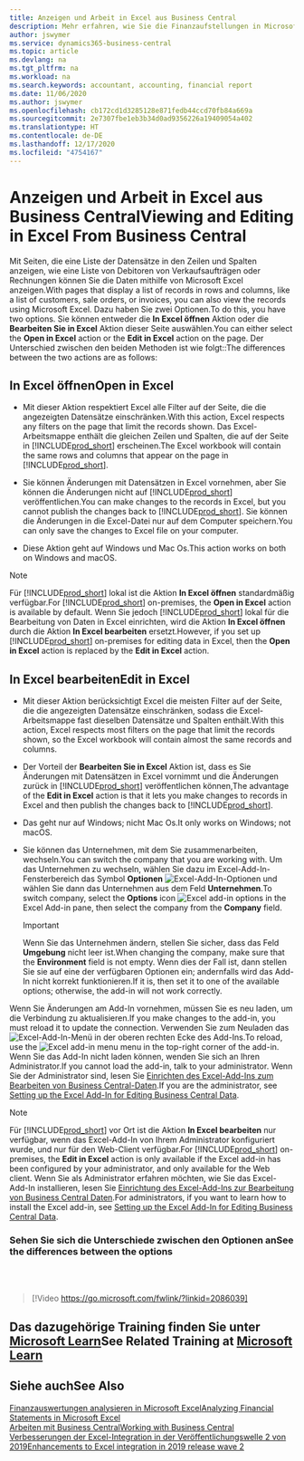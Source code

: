```yaml
---
title: Anzeigen und Arbeit in Excel aus Business Central
description: Mehr erfahren, wie Sie die Finanzaufstellungen in Microsoft Excel von  Business Central für eine Analyse der Daten öffnen können.
author: jswymer
ms.service: dynamics365-business-central
ms.topic: article
ms.devlang: na
ms.tgt_pltfrm: na
ms.workload: na
ms.search.keywords: accountant, accounting, financial report
ms.date: 11/06/2020
ms.author: jswymer
ms.openlocfilehash: cb172cd1d3285128e871fedb44ccd70fb84a669a
ms.sourcegitcommit: 2e7307fbe1eb3b34d0ad9356226a19409054a402
ms.translationtype: HT
ms.contentlocale: de-DE
ms.lasthandoff: 12/17/2020
ms.locfileid: "4754167"
---
```

# <a name="viewing-and-editing-in-excel-from-business-central"></a><span data-ttu-id="737aa-103">Anzeigen und Arbeit in Excel aus Business Central</span><span class="sxs-lookup"><span data-stu-id="737aa-103">Viewing and Editing in Excel From Business Central</span></span>

<span data-ttu-id="737aa-104">Mit Seiten, die eine Liste der Datensätze in den Zeilen und Spalten anzeigen, wie eine Liste von Debitoren von Verkaufsaufträgen oder Rechnungen können Sie die Daten mithilfe von Microsoft Excel anzeigen.</span><span class="sxs-lookup"><span data-stu-id="737aa-104">With pages that display a list of records in rows and columns, like a list of customers, sale orders, or invoices, you can also view the records using Microsoft Excel.</span></span> <span data-ttu-id="737aa-105">Dazu haben Sie zwei Optionen.</span><span class="sxs-lookup"><span data-stu-id="737aa-105">To do this, you have two options.</span></span> <span data-ttu-id="737aa-106">Sie können entweder die **In Excel öffnen** Aktion oder die **Bearbeiten Sie in Excel** Aktion dieser Seite auswählen.</span><span class="sxs-lookup"><span data-stu-id="737aa-106">You can either select the **Open in Excel** action or the **Edit in Excel** action on the page.</span></span> <span data-ttu-id="737aa-107">Der Unterschied zwischen den beiden Methoden ist wie folgt::</span><span class="sxs-lookup"><span data-stu-id="737aa-107">The differences between the two actions are as follows:</span></span>  

## <a name="open-in-excel"></a><span data-ttu-id="737aa-108">In Excel öffnen</span><span class="sxs-lookup"><span data-stu-id="737aa-108">Open in Excel</span></span>

- <span data-ttu-id="737aa-109">Mit dieser Aktion respektiert Excel alle Filter auf der Seite, die die angezeigten Datensätze einschränken.</span><span class="sxs-lookup"><span data-stu-id="737aa-109">With this action, Excel respects any filters on the page that limit the records shown.</span></span> <span data-ttu-id="737aa-110">Das Excel-Arbeitsmappe enthält die gleichen Zeilen und Spalten, die auf der Seite in [!INCLUDE[prod_short](includes/prod_short.md)] erscheinen.</span><span class="sxs-lookup"><span data-stu-id="737aa-110">The Excel workbook will contain the same rows and columns that appear on the page in [!INCLUDE[prod_short](includes/prod_short.md)].</span></span>

- <span data-ttu-id="737aa-111">Sie können Änderungen mit Datensätzen in Excel vornehmen, aber Sie können die Änderungen nicht auf  [!INCLUDE[prod_short](includes/prod_short.md)] veröffentlichen.</span><span class="sxs-lookup"><span data-stu-id="737aa-111">You can make changes to the records in Excel, but you cannot publish the changes back to [!INCLUDE[prod_short](includes/prod_short.md)].</span></span> <span data-ttu-id="737aa-112">Sie können die Änderungen in die Excel-Datei nur auf dem Computer speichern.</span><span class="sxs-lookup"><span data-stu-id="737aa-112">You can only save the changes to Excel file on your computer.</span></span>

- <span data-ttu-id="737aa-113">Diese Aktion geht auf Windows und Mac Os.</span><span class="sxs-lookup"><span data-stu-id="737aa-113">This action works on both on Windows and macOS.</span></span>

> [!NOTE]
> <span data-ttu-id="737aa-114">Für [!INCLUDE[prod_short](includes/prod_short.md)] lokal ist die Aktion **In Excel öffnen** standardmäßig verfügbar.</span><span class="sxs-lookup"><span data-stu-id="737aa-114">For [!INCLUDE[prod_short](includes/prod_short.md)] on-premises, the **Open in Excel** action is available by default.</span></span> <span data-ttu-id="737aa-115">Wenn Sie jedoch [!INCLUDE[prod_short](includes/prod_short.md)] lokal für die Bearbeitung von Daten in Excel einrichten, wird die Aktion **In Excel öffnen** durch die Aktion **In Excel bearbeiten** ersetzt.</span><span class="sxs-lookup"><span data-stu-id="737aa-115">However, if you set up [!INCLUDE[prod_short](includes/prod_short.md)] on-premises for editing data in Excel, then the **Open in Excel** action is replaced by the **Edit in Excel** action.</span></span>

## <a name="edit-in-excel"></a><span data-ttu-id="737aa-116">In Excel bearbeiten</span><span class="sxs-lookup"><span data-stu-id="737aa-116">Edit in Excel</span></span>

- <span data-ttu-id="737aa-117">Mit dieser Aktion berücksichtigt Excel die meisten Filter auf der Seite, die die angezeigten Datensätze einschränken, sodass die Excel-Arbeitsmappe fast dieselben Datensätze und Spalten enthält.</span><span class="sxs-lookup"><span data-stu-id="737aa-117">With this action, Excel respects most filters on the page that limit the records shown, so the Excel workbook will contain almost the same records and columns.</span></span>

- <span data-ttu-id="737aa-118">Der Vorteil der **Bearbeiten Sie in Excel** Aktion ist, dass es Sie Änderungen mit Datensätzen in Excel vornimmt und die Änderungen zurück in [!INCLUDE[prod_short](includes/prod_short.md)] veröffentlichen können,</span><span class="sxs-lookup"><span data-stu-id="737aa-118">The advantage of the **Edit in Excel** action is that it lets you make changes to records in Excel and then publish the changes back to [!INCLUDE[prod_short](includes/prod_short.md)].</span></span>

- <span data-ttu-id="737aa-119">Das geht nur auf Windows; nicht Mac Os.</span><span class="sxs-lookup"><span data-stu-id="737aa-119">It only works on Windows; not macOS.</span></span>

- <span data-ttu-id="737aa-120">Sie können das Unternehmen, mit dem Sie zusammenarbeiten, wechseln.</span><span class="sxs-lookup"><span data-stu-id="737aa-120">You can switch the company that you are working with.</span></span> <span data-ttu-id="737aa-121">Um das Unternehmen zu wechseln, wählen Sie dazu im Excel-Add-In-Fensterbereich das Symbol **Optionen** ![Excel-Add-In-Optionen](media/cogwheel.png "Excel-Add-In-Optionen") und wählen Sie dann das Unternehmen aus dem Feld **Unternehmen**.</span><span class="sxs-lookup"><span data-stu-id="737aa-121">To switch company, select the **Options** icon ![Excel add-in options](media/cogwheel.png "Excel add-in options") in the Excel Add-in pane, then select the company from the **Company** field.</span></span>  

    > [!IMPORTANT]
    > <span data-ttu-id="737aa-122">Wenn Sie das Unternehmen ändern, stellen Sie sicher, dass das Feld **Umgebung** nicht leer ist.</span><span class="sxs-lookup"><span data-stu-id="737aa-122">When changing the company, make sure that the **Environment** field is not empty.</span></span> <span data-ttu-id="737aa-123">Wenn dies der Fall ist, dann stellen Sie sie auf eine der verfügbaren Optionen ein; andernfalls wird das Add-In nicht korrekt funktionieren.</span><span class="sxs-lookup"><span data-stu-id="737aa-123">If it is, then set it to one of the available options; otherwise, the add-in will not work correctly.</span></span>  

<span data-ttu-id="737aa-124">Wenn Sie Änderungen am Add-In vornehmen, müssen Sie es neu laden, um die Verbindung zu aktualisieren.</span><span class="sxs-lookup"><span data-stu-id="737aa-124">If you make changes to the add-in, you must reload it to update the connection.</span></span> <span data-ttu-id="737aa-125">Verwenden Sie zum Neuladen das ![Excel-Add-In-Menü](media/excel-addin-menu.png "Excel-Add-In-Menü") in der oberen rechten Ecke des Add-Ins.</span><span class="sxs-lookup"><span data-stu-id="737aa-125">To reload, use the ![Excel add-in menu](media/excel-addin-menu.png "Excel add-in menu") menu in the top-right corner of the add-in.</span></span> <span data-ttu-id="737aa-126">Wenn Sie das Add-In nicht laden können, wenden Sie sich an Ihren Administrator.</span><span class="sxs-lookup"><span data-stu-id="737aa-126">If you cannot load the add-in, talk to your administrator.</span></span> <span data-ttu-id="737aa-127">Wenn Sie der Administrator sind, lesen Sie [Einrichten des Excel-Add-Ins zum Bearbeiten von Business Central-Daten](/dynamics365/business-central/dev-itpro/administration/configuring-excel-addin).</span><span class="sxs-lookup"><span data-stu-id="737aa-127">If you are the administrator, see [Setting up the Excel Add-In for Editing Business Central Data](/dynamics365/business-central/dev-itpro/administration/configuring-excel-addin).</span></span>

> [!NOTE]
> <span data-ttu-id="737aa-128">Für [!INCLUDE[prod_short](includes/prod_short.md)] vor Ort ist die Aktion **In Excel bearbeiten** nur verfügbar, wenn das Excel-Add-In von Ihrem Administrator konfiguriert wurde, und nur für den Web-Client verfügbar.</span><span class="sxs-lookup"><span data-stu-id="737aa-128">For [!INCLUDE[prod_short](includes/prod_short.md)] on-premises, the **Edit in Excel** action is only available if the Excel add-in has been configured by your administrator, and only available for the Web client.</span></span> <span data-ttu-id="737aa-129">Wenn Sie als Administrator erfahren möchten, wie Sie das Excel-Add-In installieren, lesen Sie [Einrichtung des Excel-Add-Ins zur Bearbeitung von Business Central Daten](/dynamics365/business-central/dev-itpro/administration/configuring-excel-addin).</span><span class="sxs-lookup"><span data-stu-id="737aa-129">For administrators, if you want to learn how to install the Excel add-in, see [Setting up the Excel Add-In for Editing Business Central Data](/dynamics365/business-central/dev-itpro/administration/configuring-excel-addin).</span></span>

### <a name="see-the-differences-between-the-options"></a><span data-ttu-id="737aa-130">Sehen Sie sich die Unterschiede zwischen den Optionen an</span><span class="sxs-lookup"><span data-stu-id="737aa-130">See the differences between the options</span></span>
<br><br>  

> [!Video https://go.microsoft.com/fwlink/?linkid=2086039]

## <a name="see-related-training-at-microsoft-learn"></a><span data-ttu-id="737aa-131">Das dazugehörige Training finden Sie unter [Microsoft Learn](/learn/modules/configure-powerbi-excel-dynamics-365-business-central/index)</span><span class="sxs-lookup"><span data-stu-id="737aa-131">See Related Training at [Microsoft Learn](/learn/modules/configure-powerbi-excel-dynamics-365-business-central/index)</span></span>

## <a name="see-also"></a><span data-ttu-id="737aa-132">Siehe auch</span><span class="sxs-lookup"><span data-stu-id="737aa-132">See Also</span></span>

[<span data-ttu-id="737aa-133">Finanzauswertungen analysieren in Microsoft Excel</span><span class="sxs-lookup"><span data-stu-id="737aa-133">Analyzing Financial Statements in Microsoft Excel</span></span>](finance-analyze-excel.md)  
[<span data-ttu-id="737aa-134">Arbeiten mit Business Central</span><span class="sxs-lookup"><span data-stu-id="737aa-134">Working with Business Central</span></span>](ui-work-product.md)  
[<span data-ttu-id="737aa-135">Verbesserungen der Excel-Integration in der Veröffentlichungswelle 2 von 2019</span><span class="sxs-lookup"><span data-stu-id="737aa-135">Enhancements to Excel integration in 2019 release wave 2</span></span>](/dynamics365-release-plan/2019wave2/dynamics365-business-central/enhancements-excel-integration)  
